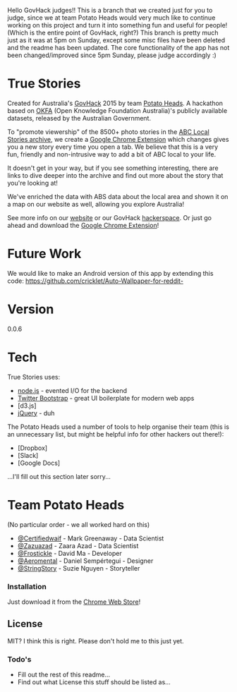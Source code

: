 Hello GovHack judges!! This is a branch that we created just for you to judge, since we at team Potato Heads would very much like to continue working on this project and turn it into something fun and useful for people! (Which is the entire point of GovHack, right?) This branch is pretty much just as it was at 5pm on Sunday, except some misc files have been deleted and the readme has been updated. The core functionality of the app has not been changed/improved since 5pm Sunday, please judge accordingly :)

# True Stories

Created for Australia's [GovHack] 2015 by team [Potato Heads]. A hackathon based on [OKFA] (Open Knowledge Foundation Australia)'s publicly available datasets, released by the Australian Government.

To "promote viewership" of the 8500+ photo stories in the [ABC Local Stories archive], we create a [Google Chrome Extension] which changes gives you a new story every time you open a tab. We believe that this is a very fun, friendly and non-intrusive way to add a bit of ABC local to your life.

It doesn't get in your way, but if you see something interesting, there are links to dive deeper into the archive and find out more about the story that you're looking at!

We've enriched the data with ABS data about the local area and shown it on a map on our website as well, allowing you explore Australia!

See more info on our [website] or our GovHack [hackerspace]. Or just go ahead and download the [Google Chrome Extension]!

# Future Work
We would like to make an Android version of this app by extending this code: https://github.com/cricklet/Auto-Wallpaper-for-reddit-

# Version
0.0.6

# Tech
True Stories uses:

* [node.js] - evented I/O for the backend
* [Twitter Bootstrap] - great UI boilerplate for modern web apps
* [d3.js]
* [jQuery] - duh

The Potato Heads used a number of tools to help organise their team (this is an unnecessary list, but might be helpful info for other hackers out there!):
* [Dropbox]
* [Slack]
* [Google Docs]

...I'll fill out this section later sorry...

# Team Potato Heads
(No particular order - we all worked hard on this)
* [@Certifiedwaif] - Mark Greenaway - Data Scientist
* [@Zazuazad] - Zaara Azad - Data Scientist
* [@Frostickle] - David Ma - Developer
* [@Aeromental] - Daniel Sempértegui - Designer
* [@StringStory] - Suzie Nguyen - Storyteller

### Installation

Just download it from the [Chrome Web Store]!


License
----

MIT? I think this is right. Please don't hold me to this just yet.

### Todo's

* Fill out the rest of this readme...
* Find out what License this stuff should be listed as...

[@Aeromental]: http://twitter.com/aeromental
[@StringStory]: http://twitter.com/stringstory
[@Zazuazad]: http://twitter.com/zazuazad
[@Certifiedwaif]: http://twitter.com/certifiedwaif
[@Frostickle]: http://twitter.com/frostickle
[Chrome Web Store]: https://chrome.google.com/webstore/detail/true-stories/cemjfombkpblppjbaepfldgmnhfjpmjh
[Google Chrome Extension]: https://chrome.google.com/webstore/detail/true-stories/cemjfombkpblppjbaepfldgmnhfjpmjh
[ABC Local Stories archive]: https://data.gov.au/dataset/abc-local-online-photo-stories-2009-2014
[OKFA]: http://au.okfn.org/
[GovHack]: http://govhack.org
[hackerspace]: http://hackerspace.govhack.org/content/true-stories
[website]: http://localstories.com.au
[Potato Heads]: http://hackerspace.govhack.org/content/true-stories
[node.js]:http://nodejs.org
[jQuery]:http://jquery.com
[Twitter Bootstrap]:http://twitter.github.com/bootstrap/

